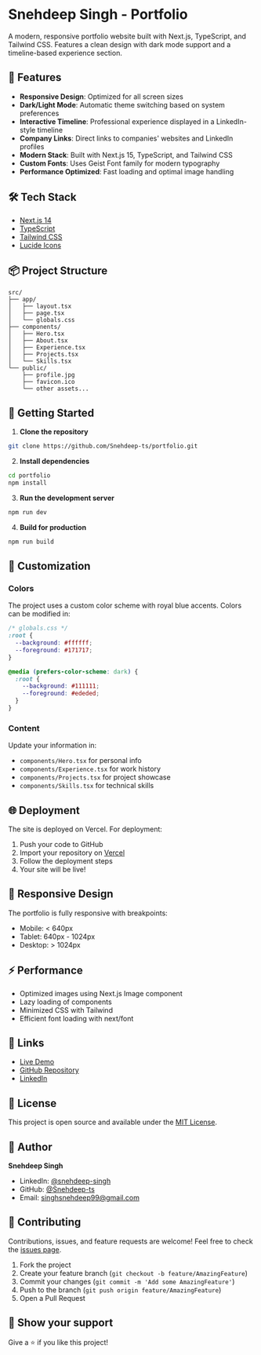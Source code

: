 # Snehdeep Singh - Portfolio

A modern, responsive portfolio website built with Next.js, TypeScript, and Tailwind CSS. Features a clean design with dark mode support and a timeline-based experience section.

## 🚀 Features

- **Responsive Design**: Optimized for all screen sizes
- **Dark/Light Mode**: Automatic theme switching based on system preferences
- **Interactive Timeline**: Professional experience displayed in a LinkedIn-style timeline
- **Company Links**: Direct links to companies' websites and LinkedIn profiles
- **Modern Stack**: Built with Next.js 15, TypeScript, and Tailwind CSS
- **Custom Fonts**: Uses Geist Font family for modern typography
- **Performance Optimized**: Fast loading and optimal image handling

## 🛠️ Tech Stack

- [Next.js 14](https://nextjs.org/)
- [TypeScript](https://www.typescriptlang.org/)
- [Tailwind CSS](https://tailwindcss.com/)
- [Lucide Icons](https://lucide.dev/)

## 📦 Project Structure

```
src/
├── app/
│   ├── layout.tsx
│   ├── page.tsx
│   └── globals.css
├── components/
│   ├── Hero.tsx
│   ├── About.tsx
│   ├── Experience.tsx
│   ├── Projects.tsx
│   └── Skills.tsx
└── public/
    ├── profile.jpg
    ├── favicon.ico
    └── other assets...
```

## 🚀 Getting Started

1. **Clone the repository**
```bash
git clone https://github.com/Snehdeep-ts/portfolio.git
```

2. **Install dependencies**
```bash
cd portfolio
npm install
```

3. **Run the development server**
```bash
npm run dev
```

4. **Build for production**
```bash
npm run build
```

## 🎨 Customization

### Colors
The project uses a custom color scheme with royal blue accents. Colors can be modified in:
```css
/* globals.css */
:root {
  --background: #ffffff;
  --foreground: #171717;
}

@media (prefers-color-scheme: dark) {
  :root {
    --background: #111111;
    --foreground: #ededed;
  }
}
```

### Content
Update your information in:
- `components/Hero.tsx` for personal info
- `components/Experience.tsx` for work history
- `components/Projects.tsx` for project showcase
- `components/Skills.tsx` for technical skills

## 🌐 Deployment

The site is deployed on Vercel. For deployment:

1. Push your code to GitHub
2. Import your repository on [Vercel](https://vercel.com)
3. Follow the deployment steps
4. Your site will be live!

## 📱 Responsive Design

The portfolio is fully responsive with breakpoints:
- Mobile: < 640px
- Tablet: 640px - 1024px
- Desktop: > 1024px

## ⚡ Performance

- Optimized images using Next.js Image component
- Lazy loading of components
- Minimized CSS with Tailwind
- Efficient font loading with next/font

## 🔗 Links

- [Live Demo](https://your-portfolio-url.com)
- [GitHub Repository](https://github.com/Snehdeep-ts/portfolio)
- [LinkedIn](https://www.linkedin.com/in/snehdeep-singh/)

## 📄 License

This project is open source and available under the [MIT License](LICENSE).

## 👤 Author

**Snehdeep Singh**
- LinkedIn: [@snehdeep-singh](https://www.linkedin.com/in/snehdeep-singh/)
- GitHub: [@Snehdeep-ts](https://github.com/Snehdeep-ts)
- Email: singhsnehdeep99@gmail.com

## 🤝 Contributing

Contributions, issues, and feature requests are welcome! Feel free to check the [issues page](https://github.com/Snehdeep-ts/portfolio/issues).

1. Fork the project
2. Create your feature branch (`git checkout -b feature/AmazingFeature`)
3. Commit your changes (`git commit -m 'Add some AmazingFeature'`)
4. Push to the branch (`git push origin feature/AmazingFeature`)
5. Open a Pull Request

## 🌟 Show your support

Give a ⭐️ if you like this project!
